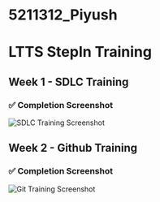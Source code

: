 # 5211312_Piyush

# LTTS StepIn Training 

## Week 1 - SDLC Training

### ✅ Completion Screenshot

![SDLC Training Screenshot]()

## Week 2 - Github Training

### ✅ Completion Screenshot
![Git Training Screenshot]()